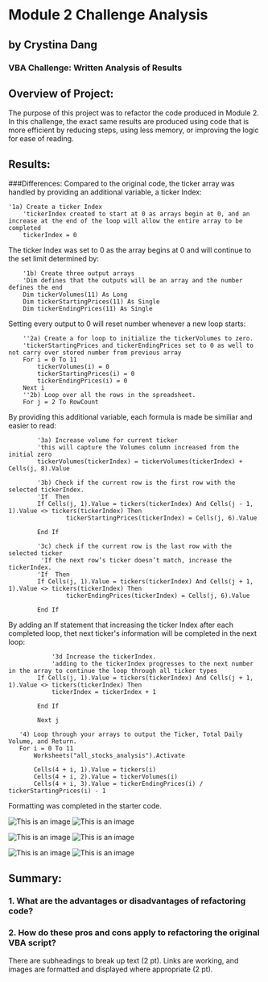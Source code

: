 # Module 2 Challenge Analysis 
## by Crystina Dang
### VBA Challenge: Written Analysis of Results

## Overview of Project:

The purpose of this project was to refactor the code produced in Module 2. In this challenge, the exact same results are produced using code that is more efficient by reducing steps, using less memory, or improving the logic for ease of reading.

## Results: 

###Differences:
Compared to the original code, the ticker array was handled by providing an additional variable, a ticker Index:
```
'1a) Create a ticker Index
    'tickerIndex created to start at 0 as arrays begin at 0, and an increase at the end of the loop will allow the entire array to be completed
    tickerIndex = 0
```
The ticker Index was set to 0 as the array begins at 0 and will continue to the set limit determined by:
```
    '1b) Create three output arrays
    'Dim defines that the outputs will be an array and the number defines the end
    Dim tickerVolumes(11) As Long
    Dim tickerStartingPrices(11) As Single
    Dim tickerEndingPrices(11) As Single
```

Setting every output to 0 will reset number whenever a new loop starts:
    
```
    ''2a) Create a for loop to initialize the tickerVolumes to zero.
    'tickerStartingPrices and tickerEndingPrices set to 0 as well to not carry over stored number from previous array
    For i = 0 To 11
        tickerVolumes(i) = 0
        tickerStartingPrices(i) = 0
        tickerEndingPrices(i) = 0
    Next i
    ''2b) Loop over all the rows in the spreadsheet.
    For j = 2 To RowCount
```

By providing this additional variable, each formula is made be similiar and easier to read:

```
        '3a) Increase volume for current ticker
        'this will capture the Volumes column increased from the initial zero
        tickerVolumes(tickerIndex) = tickerVolumes(tickerIndex) + Cells(j, 8).Value
        
        '3b) Check if the current row is the first row with the selected tickerIndex.
        'If  Then
        If Cells(j, 1).Value = tickers(tickerIndex) And Cells(j - 1, 1).Value <> tickers(tickerIndex) Then
                tickerStartingPrices(tickerIndex) = Cells(j, 6).Value
        
        End If
        
        '3c) check if the current row is the last row with the selected ticker
         'If the next row’s ticker doesn’t match, increase the tickerIndex.
        'If  Then
        If Cells(j, 1).Value = tickers(tickerIndex) And Cells(j + 1, 1).Value <> tickers(tickerIndex) Then
                tickerEndingPrices(tickerIndex) = Cells(j, 6).Value
            
        End If
```

By adding an If statement that increasing the ticker Index after each completed loop, thet next ticker's information will be completed in the next loop:

```
            '3d Increase the tickerIndex.
            'adding to the tickerIndex progresses to the next number in the array to continue the loop through all ticker types
        If Cells(j, 1).Value = tickers(tickerIndex) And Cells(j + 1, 1).Value <> tickers(tickerIndex) Then
            tickerIndex = tickerIndex + 1
        
        End If

        Next j
 ```

 
 ```
    '4) Loop through your arrays to output the Ticker, Total Daily Volume, and Return.
    For i = 0 To 11
        Worksheets("all_stocks_analysis").Activate
        
        Cells(4 + i, 1).Value = tickers(i)
        Cells(4 + i, 2).Value = tickerVolumes(i)
        Cells(4 + i, 3).Value = tickerEndingPrices(i) / tickerStartingPrices(i) - 1
```
Formatting was completed in the starter code.

![This is an image](Resources/VBA_Challenge_2017.png)
![This is an image](Resources/VBA_Challenge_2018.png)


![This is an image](Resources/VBA_Challenge_2017_refactored.png)
![This is an image](Resources/VBA_Challenge_2018_refactored.png)

![This is an image](Resources/stocks_results_2017.png)
![This is an image](Resources/stocks_results_2018.png)


## Summary:

### 1. What are the advantages or disadvantages of refactoring code?

### 2. How do these pros and cons apply to refactoring the original VBA script?





There are subheadings to break up text (2 pt).
Links are working, and images are formatted and displayed where appropriate (2 pt).


